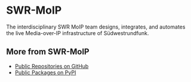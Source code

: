 # SWR-MoIP

The interdisciplinary SWR MoIP team designs, integrates, and automates the live Media-over-IP infrastructure of Südwestrundfunk.

## More from SWR-MoIP

- [Public Repositories on GitHub](https://github.com/orgs/SWR-MoIP/repositories)
- [Public Packages on PyPI](https://pypi.org/user/SWR-MoIP/)
